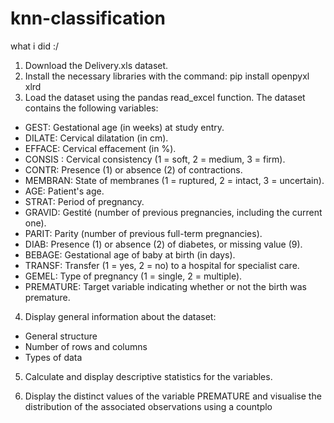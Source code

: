 # knn-classification
 what i did :/
 1. Download the Delivery.xls dataset.
2. Install the necessary libraries with the command: pip install openpyxl xlrd
3. Load the dataset using the pandas read_excel function. The
dataset contains the following variables:
- GEST: Gestational age (in weeks) at study entry.
- DILATE: Cervical dilatation (in cm).
- EFFACE: Cervical effacement (in %).
- CONSIS : Cervical consistency (1 = soft, 2 = medium, 3 = firm).
- CONTR: Presence (1) or absence (2) of contractions.
- MEMBRAN: State of membranes (1 = ruptured, 2 = intact, 3 = uncertain).
- AGE: Patient's age.
- STRAT: Period of pregnancy.
- GRAVID: Gestité (number of previous pregnancies, including the current one).
- PARIT: Parity (number of previous full-term pregnancies).
- DIAB: Presence (1) or absence (2) of diabetes, or missing value (9).
- BEBAGE: Gestational age of baby at birth (in days).
- TRANSF: Transfer (1 = yes, 2 = no) to a hospital for specialist care.
- GEMEL: Type of pregnancy (1 = single, 2 = multiple).
- PREMATURE: Target variable indicating whether or not the birth was premature.
4. Display general information about the dataset:
- General structure
- Number of rows and columns
- Types of data
5. Calculate and display descriptive statistics for the variables.

6. Display the distinct values of the variable PREMATURE and visualise the distribution
of the associated observations using a countplo

